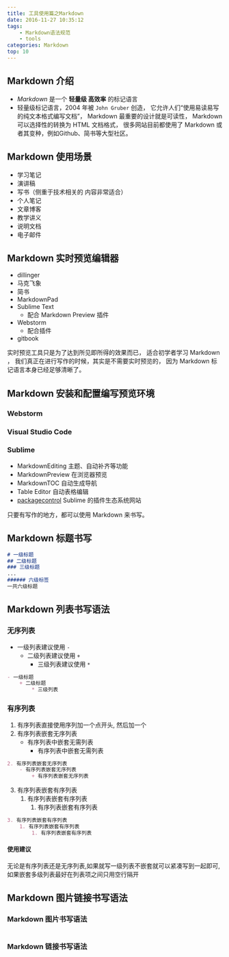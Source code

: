 ```yaml
---
title: 工具使用篇之Markdown
date: 2016-11-27 10:35:12
tags: 
    - Markdown语法规范
    - tools
categories: Markdown
top: 10
---
```


## Markdown 介绍

- *Markdown* 是一个 **轻量级  高效率** 的标记语言
- 轻量级标记语言，2004 年被 `John Gruber` 创造， 它允许人们“使用易读易写的纯文本格式编写文档”， Markdown 最重要的设计就是可读性， Markdown 可以选择性的转换为 HTML 文档格式， 很多网站目前都使用了 Markdown 或者其变种，例如Github、简书等大型社区。

<!--more-->

## Markdown 使用场景

- 学习笔记
- 演讲稿
- 写书（侧重于技术相关的 内容非常适合）
- 个人笔记
- 文章博客
- 教学讲义
- 说明文档
- 电子邮件


## Markdown 实时预览编辑器

- dillinger
- 马克飞象
- 简书
- MarkdownPad
- Sublime Text
    * 配合 Markdown Preview 插件
- Webstorm
    * 配合插件
- gitbook

实时预览工具只是为了达到所见即所得的效果而已， 适合初学者学习 Markdown ， 我们真正在进行写作的时候，其实是不需要实时预览的， 因为 Markdown 标记语言本身已经足够清晰了。

## Markdown 安装和配置编写预览环境

### Webstorm



### Visual Studio Code



### Sublime

- MarkdownEditing 主题、自动补齐等功能
- MarkdownPreview 在浏览器预览
- MarkdownTOC 自动生成导航
- Table Editor 自动表格编辑
- [packagecontrol](https://packagecontrol.io/) Sublime 的插件生态系统网站

只要有写作的地方，都可以使用 Markdown 来书写。

## Markdown 标题书写

```Markdown
# 一级标题 
## 二级标题 
### 三级标题
...
###### 六级标签
一共六级标题
```

## Markdown 列表书写语法

### 无序列表

- 一级列表建议使用 `-`
    + 二级列表建议使用 `+`
        * 三级列表建议使用 `*`

```Markdown
- 一级标题
    + 二级标题
        * 三级列表
```

### 有序列表

1. 有序列表直接使用序列加一个点开头, 然后加一个
2. 有序列表嵌套无序列表
    - 有序列表中嵌套无需列表
        + 有序列表中嵌套无需列表

```Markdown
2. 有序列表嵌套无序列表
    - 有序列表嵌套无序列表
        + 有序列表嵌套无序列表
```

3. 有序列表嵌套有序列表
    1. 有序列表嵌套有序列表
        1. 有序列表嵌套有序列表

```Markdown
3. 有序列表嵌套有序列表
    1. 有序列表嵌套有序列表
        1. 有序列表嵌套有序列表
```

#### 使用建议

无论是有序列表还是无序列表,如果就写一级列表不嵌套就可以紧凑写到一起即可,如果嵌套多级列表最好在列表项之间只用空行隔开

## Markdown 图片链接书写语法

### Markdown 图片书写语法

![]()

### Markdown 链接书写语法
